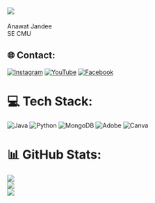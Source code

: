 # ![](https://user-images.githubusercontent.com/18350557/176309783-0785949b-9127-417c-8b55-ab5a4333674e.gif)
Anawat Jandee<br>SE CMU


## 🌐 Contact:
[![Instagram](https://img.shields.io/badge/Instagram-%23E4405F.svg?logo=Instagram&logoColor=white)](https://instagram.com/exrth.69) [![YouTube](https://img.shields.io/badge/YouTube-%23FF0000.svg?logo=YouTube&logoColor=white)](https://youtube.com/@earthearth3562) [![Facebook](https://img.shields.io/badge/Facebook-%231877F2.svg?logo=Facebook&logoColor=white)](https://facebook.com/profile.php?id=100014324612536)

# 💻 Tech Stack:
![Java](https://img.shields.io/badge/java-%23ED8B00.svg?style=for-the-badge&logo=openjdk&logoColor=white) ![Python](https://img.shields.io/badge/python-3670A0?style=for-the-badge&logo=python&logoColor=ffdd54) ![MongoDB](https://img.shields.io/badge/MongoDB-%234ea94b.svg?style=for-the-badge&logo=mongodb&logoColor=white) ![Adobe](https://img.shields.io/badge/adobe-%23FF0000.svg?style=for-the-badge&logo=adobe&logoColor=white) ![Canva](https://img.shields.io/badge/Canva-%2300C4CC.svg?style=for-the-badge&logo=Canva&logoColor=white)
# 📊 GitHub Stats:
![](https://github-readme-stats.vercel.app/api?username=lold7&theme=catppuccin_mocha&hide_border=false&include_all_commits=false&count_private=false)<br/>
![](https://github-readme-streak-stats.herokuapp.com/?user=lold7&theme=catppuccin_mocha&hide_border=false)<br/>
![](https://github-readme-stats.vercel.app/api/top-langs/?username=lold7&theme=catppuccin_mocha&hide_border=false&include_all_commits=false&count_private=false&layout=compact)


  
<!-- Proudly created with GPRM ( https://gprm.itsvg.in ) -->
